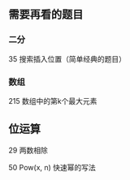 ## 需要再看的题目

### 二分

35 搜索插入位置（简单经典的题目）



### 数组

215 数组中的第k个最大元素



## 位运算

29 两数相除

50 Pow(x, n) 快速幂的写法